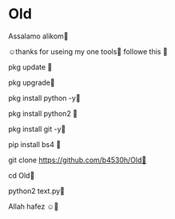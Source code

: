 # Old

Assalamo alikom🥀

☺️thanks for useing my one tools🥀
followe this 🥀

pkg update 🥀

pkg upgrade🥀

pkg install python -y🥀

pkg install python2 🥀

pkg install git -y🥀

pip install bs4 🥀

git clone https://github.com/b4530h/Old🥀

cd Old🥀

python2 text.py🥀


Allah hafez ☺️🥀
